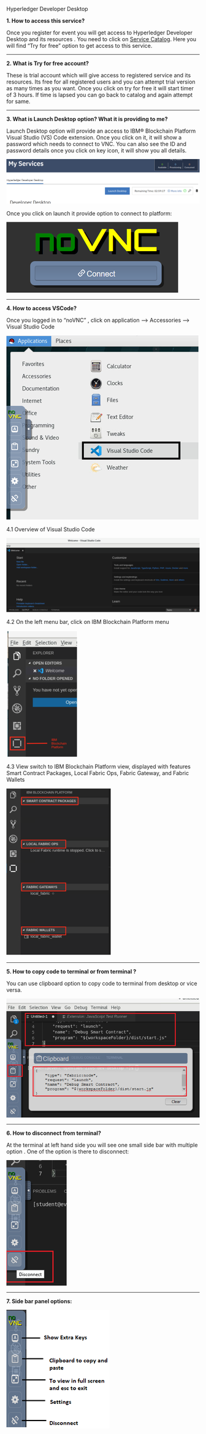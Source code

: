 Hyperledger Developer Desktop

**1. How to access this service?**

Once you register for event you will get access to Hyperledger Developer Desktop and its resources . You need to click on [Service Catalog](https://developer.ibm.com/openlabstest/service-catalog). Here you will find “Try for free” option to get access to this service.

-------------------- 

**2.	What is Try for free account?**

These is trial account which will give access to registered service and its resources. Its free for all registered users and you can attempt trial version as many times as you want. Once you click on try for free it will start timer of 3 hours. If time is lapsed you can go back to catalog and again attempt for same.

--------------------

**3.	What is Launch Desktop option? What it is providing to me?**

Launch Desktop option will provide an access to IBM® Blockchain Platform Visual Studio (VS) Code extension. Once you click on it, it will show a password which needs to connect to VNC. You can also see the ID and password details once you click on key icon, it will show you all details.

![](_attachments/Launch_Desktop.png)

Once you click on launch it provide option to connect to platform: 

![](_attachments/VNC_Connect.png)

--------------------

**4. How to access VSCode?**

Once you logged in to “noVNC” , click on application --> Accessories --> Visual Studio Code

![](_attachments/Path_VNC.png)

  4.1	Overview of Visual Studio Code
  
![](_attachments/VSCode.png)  
  
  4.2	On the left menu bar, click on IBM Blockchain Platform menu
  
 ![](_attachments/Platform_Image.png) 
  
  4.3	View switch to IBM Blockchain Platform view, displayed with features Smart Contract Packages, Local Fabric Ops, Fabric Gateway, and Fabric Wallets
  
 ![](_attachments/Platform_View.png)
 
  -------------------- 
  
**5.	How to copy code to terminal or from terminal ?**
  
You can use clipboard option to copy code to terminal from desktop or vice versa.

![](_attachments/Clipboard.png)

----------------------

**6. How to disconnect from terminal?**

At the terminal at left hand side you will see one small side bar with multiple option . One of the option is there to disconnect:

![](_attachments/Disconnect.png)

---------------------- 

**7.	Side bar panel options:**

![](_attachments/Panel.png)



  
  

